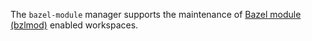 The `bazel-module` manager supports the maintenance of [Bazel module (bzlmod)] enabled workspaces.

<!-- Links -->

[Bazel module (bzlmod)]: https://bazel.build/external/module
